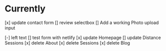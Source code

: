 # Currently

[x] update contact form
[] review selectbox
[] Add a working Photo upload input

[-] left text
[] test form with netlify
[x] update Homepage
[] update Distance Sessions
[x] delete About
[x] delete Sessions
[x] delete Blog
